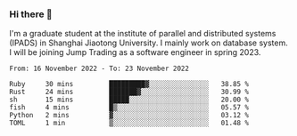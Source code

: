 ### Hi there 👋

I'm a graduate student at the institute of parallel and distributed systems (IPADS) in Shanghai Jiaotong University. I mainly work on database system. I will be joining Jump Trading as a software engineer in spring 2023.

<!--START_SECTION:waka-->

```text
From: 16 November 2022 - To: 23 November 2022

Ruby     30 mins         █████████▓░░░░░░░░░░░░░░░   38.85 %
Rust     24 mins         ███████▓░░░░░░░░░░░░░░░░░   30.99 %
sh       15 mins         █████░░░░░░░░░░░░░░░░░░░░   20.00 %
fish     4 mins          █▒░░░░░░░░░░░░░░░░░░░░░░░   05.57 %
Python   2 mins          ▓░░░░░░░░░░░░░░░░░░░░░░░░   03.12 %
TOML     1 min           ▒░░░░░░░░░░░░░░░░░░░░░░░░   01.48 %
```

<!--END_SECTION:waka-->

<!--
**yqmmm/yqmmm** is a ✨ _special_ ✨ repository because its `README.md` (this file) appears on your GitHub profile.

Here are some ideas to get you started:

- 🔭 I’m currently working on ...
- 🌱 I’m currently learning ...
- 👯 I’m looking to collaborate on ...
- 🤔 I’m looking for help with ...
- 💬 Ask me about ...
- 📫 How to reach me: ...
- 😄 Pronouns: ...
- ⚡ Fun fact: ...
-->
